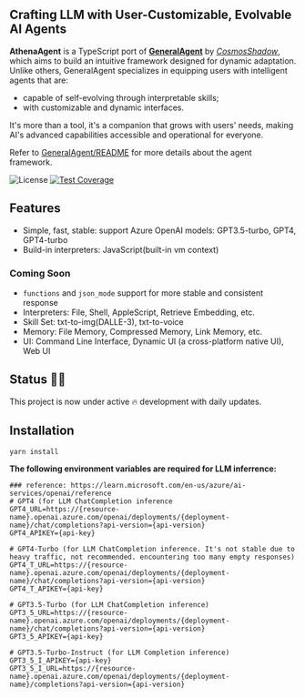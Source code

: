## Crafting LLM with User-Customizable, Evolvable AI Agents</h1>

**AthenaAgent** is a TypeScript port of **[GeneralAgent](https://github.com/CosmosShadow/GeneralAgent)** by *[CosmosShadow](https://github.com/CosmosShadow)*, which aims to build an intuitive framework designed for dynamic adaptation. Unlike others, GeneralAgent specializes in equipping users with intelligent agents that are:

- capable of self-evolving through interpretable skills;
- with customizable and dynamic interfaces.

It's more than a tool, it's a companion that grows with users' needs, making AI's advanced capabilities accessible and operational for everyone. 

Refer to [GeneralAgent/README](https://github.com/CosmosShadow/GeneralAgent/blob/main/README.md) for more details about the agent framework.

<img src="https://img.shields.io/static/v1?label=license&message=MIT&color=white&style=flat" alt="License"/> [![Test Coverage](https://github.com/sigworld/AthenaAgent/actions/workflows/test-coverage.yml/badge.svg?branch=main)](https://github.com/sigworld/AthenaAgent/actions/workflows/test-coverage.yml)


## Features

* Simple, fast, stable: support Azure OpenAI models: GPT3.5-turbo, GPT4, GPT4-turbo
* Build-in interpreters: JavaScript(built-in vm context)

### Coming Soon

- `functions` and `json_mode` support for more stable and consistent response
- Interpreters: File, Shell, AppleScript, Retrieve Embedding, etc.
- Skill Set: txt-to-img(DALLE-3), txt-to-voice
- Memory: File Memory, Compressed Memory, Link Memory, etc.
- UI: Command Line Interface, Dynamic UI (a cross-platform native UI), Web UI


## Status 👨‍💻

This project is now under active 🔥 development with daily updates.


## Installation

```shell
yarn install
```

**The following environment variables are required for LLM inferrence:**

```
### reference: https://learn.microsoft.com/en-us/azure/ai-services/openai/reference
# GPT4 (for LLM ChatCompletion inference
GPT4_URL=https://{resource-name}.openai.azure.com/openai/deployments/{deployment-name}/chat/completions?api-version={api-version}
GPT4_APIKEY={api-key}

# GPT4-Turbo (for LLM ChatCompletion inference. It's not stable due to heavy traffic, not recommended. encountering too many empty responses)
GPT4_T_URL=https://{resource-name}.openai.azure.com/openai/deployments/{deployment-name}/chat/completions?api-version={api-version}
GPT4_T_APIKEY={api-key}

# GPT3.5-Turbo (for LLM ChatCompletion inference)
GPT3_5_URL=https://{resource-name}.openai.azure.com/openai/deployments/{deployment-name}/chat/completions?api-version={api-version}
GPT3_5_APIKEY={api-key}

# GPT3.5-Turbo-Instruct (for LLM Completion inference)
GPT3_5_I_APIKEY={api-key}
GPT3_5_I_URL=https://{resource-name}.openai.azure.com/openai/deployments/{deployment-name}/completions?api-version={api-version}
```
